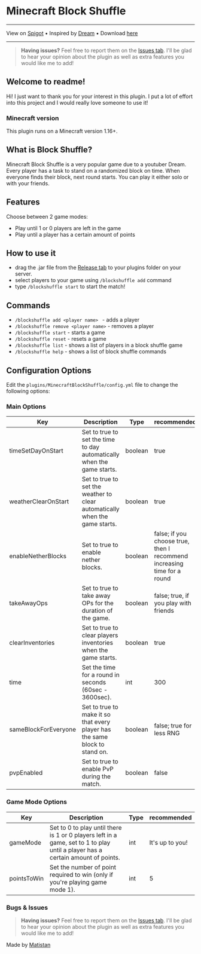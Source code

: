 # Minecraft Block Shuffle

---

View on [Spigot](https://www.spigotmc.org/resources/block-shuffle.109009/) • 
Inspired by [Dream](https://www.youtube.com/@dream) • 
Download [here](https://github.com/Matistan/MinecraftBlockShuffle/releases)

---

> **Having issues?** Feel free to report them on the [Issues tab](https://github.com/Matistan/MinecraftBlockShuffle/issues). I'll be glad to hear your opinion about the plugin as well as extra features you would like me to add!

## Welcome to readme!

Hi! I just want to thank you for your interest in this plugin. I put a lot of effort into this project and I would really love someone to use it!

### Minecraft version

This plugin runs on a Minecraft version 1.16+.

## What is Block Shuffle?

Minecraft Block Shuffle is a very popular game due to a youtuber Dream. Every player has a task to stand on a randomized block on time.
When everyone finds their block, next round starts. You can play it either solo or with your friends.

## Features

Choose between 2 game modes:
- Play until 1 or 0 players are left in the game
- Play until a player has a certain amount of points

## How to use it

- drag the .jar file from the [Release tab](https://github.com/Matistan/MinecraftBlockShuffle/releases) to your plugins folder on your server.
- select players to your game using `/blockshuffle add` command
- type `/blockshuffle start` to start the match!

## Commands

- `/blockshuffle add <player name> ` - adds a player
- `/blockshuffle remove <player name>` - removes a player
- `/blockshuffle start` - starts a game
- `/blockshuffle reset` - resets a game
- `/blockshuffle list` - shows a list of players in a block shuffle game
- `/blockshuffle help` - shows a list of block shuffle commands

## Configuration Options

Edit the `plugins/MinecraftBlockShuffle/config.yml` file to change the following options:

### Main Options

Key|Description|Type|recommended
--|--|--|--
timeSetDayOnStart | Set to true to set the time to day automatically when the game starts. | boolean | true
weatherClearOnStart | Set to true to set the weather to clear automatically when the game starts. | boolean | true
enableNetherBlocks | Set to true to enable nether blocks. | boolean | false; if you choose true, then I recommend increasing time for a round
takeAwayOps | Set to true to take away OPs for the duration of the game. | boolean | false; true, if you play with friends
clearInventories | Set to true to clear players inventories when the game starts. | boolean | true
time | Set the time for a round in seconds (60sec - 3600sec). | int | 300
sameBlockForEveryone | Set to true to make it so that every player has the same block to stand on. | boolean | false; true for less RNG
pvpEnabled | Set to true to enable PvP during the match. | boolean | false

### Game Mode Options

Key|Description|Type|recommended
--|--|--|--
gameMode | Set to 0 to play until there is 1 or 0 players left in a game, set to 1 to play until a player has a certain amount of points. | int | It's up to you!
pointsToWin | Set the number of point required to win (only if you're playing game mode 1). | int | 5

### Bugs & Issues

> **Having issues?** Feel free to report them on the [Issues tab](https://github.com/Matistan/MinecraftBlockShuffle/issues). I'll be glad to hear your opinion about the plugin as well as extra features you would like me to add!


Made by [Matistan](https://github.com/Matistan)